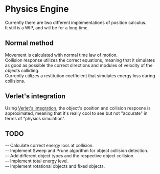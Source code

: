 # Physics Engine

Currently there are two different implementations of position calculus.  
It still is a WIP, and will be for a long time.

## Normal method
Movement is calculated with normal time law of motion.  
Collision response utilizes the correct equations, meaning that it simulates as good as possible the correct directions and modules of velocity of the objects colliding.  
Currently utilizes a restitution coefficient that simulates energy loss during collisions.  


## Verlet's integration
Using [Verlet's integration](https://en.wikipedia.org/wiki/Verlet_integration), the object's position and collision resposne is approximated, meaning that it's really cool to see but not "accurate" in terms of "physics simulation".


## TODO
-- Calculate correct energy loss at collision.  
-- Implement Sweep and Prune algorithm for object collision detection.  
-- Add different object types and the respective object collision.  
-- Implement total energy level.  
-- Implement rotational objects and fixed objects.  
